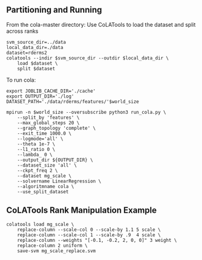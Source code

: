 ## Partitioning and Running

From the cola-master directory: Use CoLATools to load the dataset and split across ranks
```
svm_source_dir=../data
local_data_dir=./data
dataset=rderms2
colatools --indir $svm_source_dir --outdir $local_data_dir \
    load $dataset \
    split $dataset
```

To run cola:
```
export JOBLIB_CACHE_DIR='./cache'
export OUTPUT_DIR='./log'
DATASET_PATH='./data/rderms/features/'$world_size

mpirun -n $world_size --oversubscribe python3 run_cola.py \
    --split_by 'features' \
    --max_global_steps 20 \
    --graph_topology 'complete' \
    --exit_time 1000.0 \
    --logmode='all' \
    --theta 1e-7 \
    --l1_ratio 0 \
    --lambda_ 0 \
    --output_dir ${OUTPUT_DIR} \
    --dataset_size 'all' \
    --ckpt_freq 2 \
    --dataset mg_scale \
    --solvername LinearRegression \
    --algoritmname cola \
    --use_split_dataset
```


## CoLATools Rank Manipulation Example
```
colatools load mg_scale \ 
    replace-column --scale-col 0 --scale-by 1.1 5 scale \
    replace-column --scale-col 1 --scale-by .9  4 scale \
    replace-column --weights "[-0.1, -0.2, 2, 0, 0]" 3 weight \ 
    replace-column 2 uniform \ 
    save-svm mg_scale_replace.svm
```
